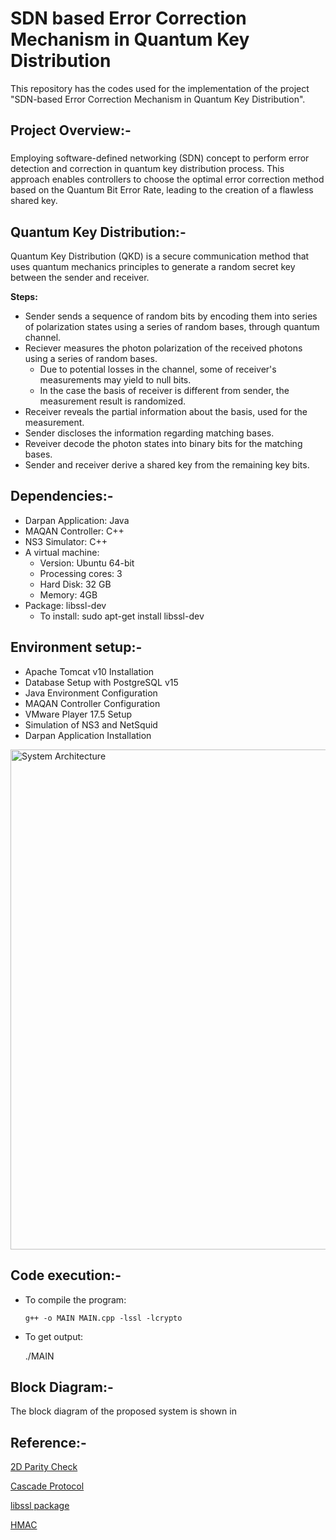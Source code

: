 # SDN based Error Correction Mechanism in Quantum Key Distribution
This repository has the codes used for the implementation of the project "SDN-based Error Correction Mechanism in Quantum Key Distribution".
###

<h2 align="left">Project Overview:- </h2>

###
Employing software-defined networking (SDN) concept to perform error detection and correction in quantum key distribution process. This approach enables controllers to choose the optimal error correction method based on the Quantum Bit Error Rate, leading to the creation of a flawless shared key.

<h2 align="left">Quantum Key Distribution:- </h2>

Quantum Key Distribution (QKD) is a secure communication method that uses quantum mechanics principles to generate a random secret key between the sender and receiver.

**Steps:**

* Sender sends a sequence of random bits by encoding them into series of polarization states using a series of random bases, through quantum channel. 
* Reciever measures the photon polarization of the received photons using a series of random bases.
    * Due to potential losses in the channel, some of receiver's measurements may yield to null bits.
    * In the case the basis of receiver is different from sender, the measurement result is randomized.
* Receiver reveals the partial information about the basis, used for the measurement. 
* Sender discloses the information regarding matching bases. 
* Reveiver decode the photon states into binary bits for the matching bases. 
* Sender and receiver derive a shared key from the remaining key bits.  

###
 <h2 align="left">Dependencies:- </h2>
 
 * Darpan Application: Java 
 * MAQAN Controller: C++
 * NS3 Simulator: C++
 * A virtual machine:
      * Version: Ubuntu 64-bit
      * Processing cores: 3
      * Hard Disk: 32 GB
      * Memory: 4GB
 * Package: libssl-dev
      * To install: sudo apt-get install libssl-dev

 <h2 align="left">Environment setup:- </h2>
 
* Apache Tomcat v10 Installation
* Database Setup with PostgreSQL v15 
* Java Environment Configuration
* MAQAN Controller Configuration
* VMware Player 17.5 Setup
* Simulation of NS3 and NetSquid
* Darpan Application Installation
<img width="800" alt="System Architecture" src="https://github.com/AmritaCSN/Rasha_Shajahan-SDN-based-Error-Correction-Mechanism-in-Quantum-Key-Distribution-Protocol/blob/main/Image/QKD-BlockDiagrams/Screenshot%202024-03-29%20132434.png">

 ###
 <h2 align="left">Code execution:- </h2>
 
* To compile the program:
  
      g++ -o MAIN MAIN.cpp -lssl -lcrypto
* To get output:
  
     ./MAIN

###

<h2 align="left">Block Diagram:- </h2>
The block diagram of the proposed system is shown in

###
<h2 align="left">Reference:- </h2>

[2D Parity Check](https://www.geeksforgeeks.org/longitudinal-redundancy-check-lrc-2-d-parity-check/)

[Cascade Protocol](https://cascade-python.readthedocs.io/en/latest/protocol.html)

[libssl package](https://packages.debian.org/buster/libssl-dev)

[HMAC](https://en.wikipedia.org/wiki/HMAC)
